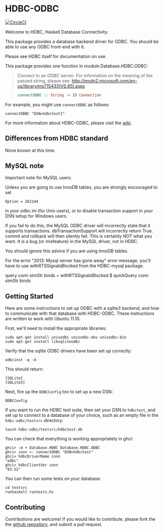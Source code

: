 HDBC-ODBC
=========

[![CircleCI](https://circleci.com/gh/hdbc/hdbc-odbc/tree/master.svg?style=svg)](https://circleci.com/gh/hdbc/hdbc-odbc/tree/master)

Welcome to HDBC, Haskell Database Connectivity.

This package provides a database backend driver for ODBC.  You should
be able to use any ODBC front-end with it.

Please see HDBC itself for documentation on use.

This package provides one function in module Database.HDBC.ODBC:

> Connect to an ODBC server.
> For information on the meaning of the passed string, please see:
> <http://msdn2.microsoft.com/en-us/library/ms715433(VS.85).aspx>

> ```haskell
> connectODBC :: String -> IO Connection
> ```


For example, you might use `connectODBC` as follows:

    connectODBC "DSN=hdbctest1"

For more information about HDBC-ODBC,
please visit the [wiki](https://github.com/hdbc/hdbc-odbc/wiki).

Differences from HDBC standard
------------------------------

None known at this time.

MySQL note
----------

Important note for MySQL users:

Unless you are going to use InnoDB tables, you are strongly encouraged to set

    Option = 262144

in your odbc.ini (for Unix users), or to disable transaction support in your
DSN setup for Windows users.

If you fail to do this, the MySQL ODBC driver will incorrectly state that it
supports transactions.  dbTransactionSupport will incorrectly return True.
commit and rollback will then silently fail.  This is certainly *NOT* what you
want.  It is a bug (or misfeature) in the MySQL driver, not in HDBC.

You should ignore this advice if you are using InnoDB tables.

For the error "2013: Mysql server has gone away" error message, you'll have to
use withRTSSignalsBlocked from the HDBC-mysql package.

query conn stmStr binds = withRTSSignalsBlocked $ quickQuery conn stmStr binds

Getting Started
---------------

Here are some instructions to set up ODBC with a sqlite3 backend, and how
to communicate with that database with HDBC-ODBC.
These instructions are written to work with Ubuntu 11.10.

First, we'll need to install the appropriate libraries:

    sudo apt-get install unixodbc unixodbc-dev unixodbc-bin
    sudo apt-get install libsqliteodbc

Verify that the sqlite ODBC drivers have been set up correctly:

    odbcinst -q -d
This should return:

    [SQLite]
    [SQLite3]

Next, fire up the `ODBCConfig` too to set up a new DSN:

    ODBCConfig

If you want to run the HDBC test suite, then set your DSN to `hdbctest`,
and set up to connect to a database of your choice, such as an empty file
in the `hdbc-odbc/testsrc` directory:

    touch hdbc-odbc/testsrc/hdbctest.db

You can check that everything is working appropriately in ghci:

    ghci> :m + Database.HDBC Database.HDBC.ODBC
    ghci> conn <- connectODBC "DSN=hdbctest"
    ghci> hdbcDriverName conn
    "odbc"
    ghci> hdbcClientVer conn
    "03.52"

You can then run some tests on your database:

    cd testsrc
    runhaskell runtests.hs

Contributing
------------

Contributions are welcome! If you would like to contribute, please fork the the
[github repository](https://github.com/hdbc/hdbc-odbc), and submit a pull
request.
